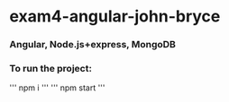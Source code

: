 # exam4-angular-john-bryce
### Angular, Node.js+express, MongoDB 

### To run the project:

'''
npm i
'''
'''
npm start
'''
